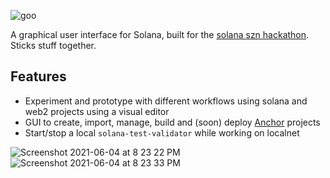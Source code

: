 ![goo](https://user-images.githubusercontent.com/601961/120886954-5db29000-c5e8-11eb-8692-f17537b4f5de.png)

A graphical user interface for Solana, built for the [solana szn hackathon](https://solana.com/solanaszn). Sticks stuff together.

## Features

- Experiment and prototype with different workflows using solana and web2 projects using a visual editor
- GUI to create, import, manage, build and (soon) deploy [Anchor](https://github.com/project-serum/anchor) projects
- Start/stop a local `solana-test-validator` while working on localnet

![Screenshot 2021-06-04 at 8 23 22 PM](https://user-images.githubusercontent.com/601961/120886363-766d7680-c5e5-11eb-8129-64aafb45702c.png)
![Screenshot 2021-06-04 at 8 23 33 PM](https://user-images.githubusercontent.com/601961/120886365-77060d00-c5e5-11eb-9af1-28abd0de69ad.png)
